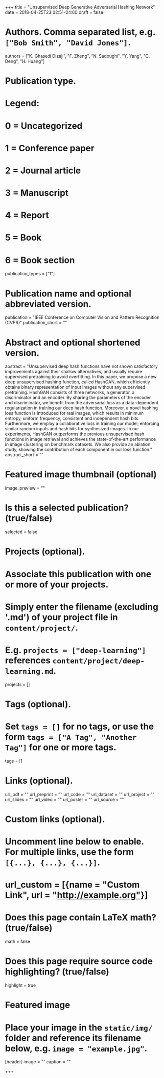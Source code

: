+++
title = "Unsupervised Deep Generative Adversarial Hashing Network"
date = 2018-04-25T23:02:51-04:00
draft = false

# Authors. Comma separated list, e.g. `["Bob Smith", "David Jones"]`.
authors = ["K. Ghasedi Dizaji", "F. Zheng", "N. Sadoughi", "Y. Yang", "C. Deng", "H. Huang"]

# Publication type.
# Legend:
# 0 = Uncategorized
# 1 = Conference paper
# 2 = Journal article
# 3 = Manuscript
# 4 = Report
# 5 = Book
# 6 = Book section
publication_types = ["1"]

# Publication name and optional abbreviated version.
publication = "IEEE Conference on Computer Vision and Pattern Recognition (CVPR)"
publication_short = ""

# Abstract and optional shortened version.
abstract = "Unsupervised deep hash functions have not shown satisfactory improvements against their shallow alternatives, and usually require supervised pretraining to avoid overfitting. In this paper, we propose a new deep unsupervised hashing function, called HashGAN, which efficiently obtains binary representation of input images without any supervised pretraining. HashGAN consists of three networks, a generator, a discriminator and an encoder. By sharing the parameters of the encoder and discriminator, we benefit from the adversarial loss as a data-dependent regularization in training our deep hash function. Moreover, a novel hashing loss function is introduced for real images, which results in minimum entropy, uniform frequency, consistent and independent hash bits. Furthermore, we employ a collaborative loss in training our model, enforcing similar random inputs and hash bits for synthesized images. In our experiments, HashGAN outperforms the previous unsupervised hash functions in image retrieval and achieves the state-of-the-art performance in image clustering on benchmark datasets. We also provide an ablation study, showing the contribution of each component in our loss function."
abstract_short = ""

# Featured image thumbnail (optional)
image_preview = ""

# Is this a selected publication? (true/false)
selected = false

# Projects (optional).
#   Associate this publication with one or more of your projects.
#   Simply enter the filename (excluding '.md') of your project file in `content/project/`.
#   E.g. `projects = ["deep-learning"]` references `content/project/deep-learning.md`.
projects = []

# Tags (optional).
#   Set `tags = []` for no tags, or use the form `tags = ["A Tag", "Another Tag"]` for one or more tags.
tags = []

# Links (optional).
url_pdf = ""
url_preprint = ""
url_code = ""
url_dataset = ""
url_project = ""
url_slides = ""
url_video = ""
url_poster = ""
url_source = ""

# Custom links (optional).
#   Uncomment line below to enable. For multiple links, use the form `[{...}, {...}, {...}]`.
# url_custom = [{name = "Custom Link", url = "http://example.org"}]

# Does this page contain LaTeX math? (true/false)
math = false

# Does this page require source code highlighting? (true/false)
highlight = true

# Featured image
# Place your image in the `static/img/` folder and reference its filename below, e.g. `image = "example.jpg"`.
[header]
image = ""
caption = ""

+++
